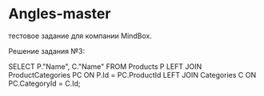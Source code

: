 # Angles-master

тестовое задание для компании MindBox.

Решение задания №3:

SELECT P."Name", C."Name"
FROM Products P
LEFT JOIN ProductCategories PC
ON P.Id = PC.ProductId
LEFT JOIN Categories C
ON PC.CategoryId = C.Id;
